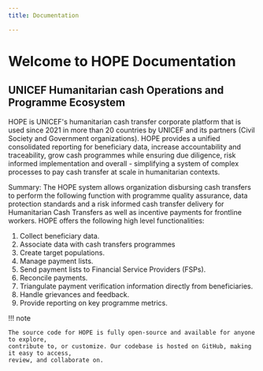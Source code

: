 ```yaml
---
title: Documentation

---
```


[//]: # (<div class="align-center"><img width="250" src="../_theme/img/name.png"></div>)

# Welcome to HOPE Documentation

## UNICEF Humanitarian cash Operations and Programme Ecosystem

HOPE is UNICEF's humanitarian cash transfer corporate platform that is used since 2021 in more 
than 20 countries by UNICEF and its partners (Civil Society and Government organizations). 
HOPE provides a unified consolidated reporting for beneficiary data, increase accountability and 
traceability, grow cash programmes while ensuring due diligence, risk informed implementation and 
overall - simplifying a system of complex processes to pay cash transfer at scale in humanitarian 
contexts.

Summary: The HOPE system allows organization disbursing cash transfers to perform the following function with programme quality assurance, data protection standards and a risk informed cash transfer delivery for Humanitarian Cash Transfers as well as incentive payments for frontline workers. HOPE offers the following high level functionalities:

1. Collect beneficiary data.
2. Associate data with cash transfers programmes
3. Create target populations.
4. Manage payment lists.
5. Send payment lists to Financial Service Providers (FSPs).
6. Reconcile payments.
7. Triangulate payment verification information directly from beneficiaries.
8. Handle grievances and feedback.
9. Provide reporting on key programme metrics.

!!! note

    The source code for HOPE is fully open-source and available for anyone to explore, 
    contribute to, or customize. Our codebase is hosted on GitHub, making it easy to access, 
    review, and collaborate on.
